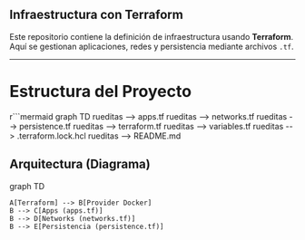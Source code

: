 ## Infraestructura con Terraform

Este repositorio contiene la definición de infraestructura usando **Terraform**.  
Aquí se gestionan aplicaciones, redes y persistencia mediante archivos `.tf`.

---
# Estructura del Proyecto

r```mermaid
graph TD
    rueditas --> apps.tf
    rueditas --> networks.tf
    rueditas --> persistence.tf
    rueditas --> terraform.tf
    rueditas --> variables.tf
    rueditas --> .terraform.lock.hcl
    rueditas --> README.md


## Arquitectura (Diagrama)
graph TD

    A[Terraform] --> B[Provider Docker]
    B --> C[Apps (apps.tf)]
    B --> D[Networks (networks.tf)]
    B --> E[Persistencia (persistence.tf)]




